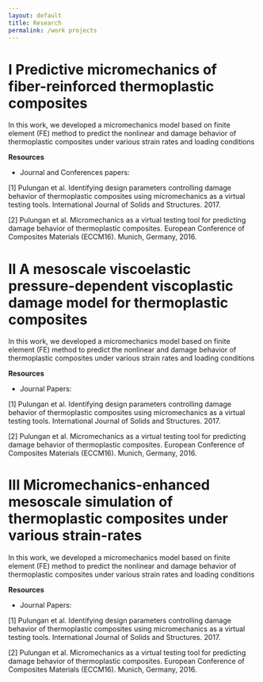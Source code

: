 ```yaml
---
layout: default
title: Research
permalink: /work projects
---
```



# I Predictive micromechanics of fiber-reinforced thermoplastic composites

In this work, we developed a micromechanics model based on finite element (FE) method to predict the nonlinear and damage behavior of thermoplastic composites under various strain rates and loading conditions

**Resources**

* Journal and Conferences papers:

[1] Pulungan et al. Identifying design parameters controlling damage behavior of thermoplastic composites using micromechanics as a virtual testing tools. International Journal of Solids and Structures. 2017. 

[2] Pulungan et al. Micromechanics as a virtual testing tool for predicting damage behavior of thermoplastic composites. European Conference of Composites Materials (ECCM16). Munich, Germany, 2016. 



# II A mesoscale viscoelastic pressure-dependent viscoplastic damage model for thermoplastic composites


In this work, we developed a micromechanics model based on finite element (FE) method to predict the nonlinear and damage behavior of thermoplastic composites under various strain rates and loading conditions


**Resources**

* Journal Papers:

[1] Pulungan et al. Identifying design parameters controlling damage behavior of thermoplastic composites using micromechanics as a virtual testing tools. International Journal of Solids and Structures. 2017. 

[2] Pulungan et al. Micromechanics as a virtual testing tool for predicting damage behavior of thermoplastic composites. European Conference of Composites Materials (ECCM16). Munich, Germany, 2016. 


# III Micromechanics-enhanced mesoscale simulation of thermoplastic composites under various strain-rates

In this work, we developed a micromechanics model based on finite element (FE) method to predict the nonlinear and damage behavior of thermoplastic composites under various strain rates and loading conditions


**Resources**

* Journal Papers:

[1] Pulungan et al. Identifying design parameters controlling damage behavior of thermoplastic composites using micromechanics as a virtual testing tools. International Journal of Solids and Structures. 2017. 

[2] Pulungan et al. Micromechanics as a virtual testing tool for predicting damage behavior of thermoplastic composites. European Conference of Composites Materials (ECCM16). Munich, Germany, 2016. 



